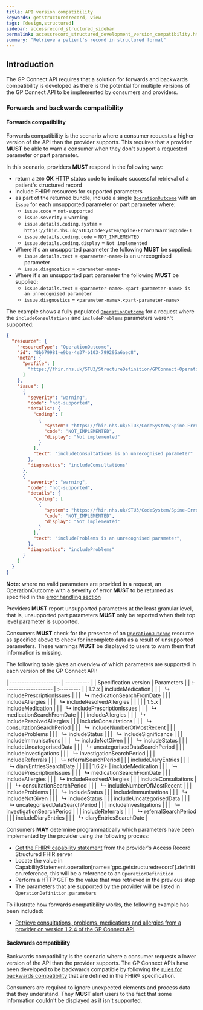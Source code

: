 ```yaml
---
title: API version compatibility
keywords: getstructuredrecord, view
tags: [design,structured]
sidebar: accessrecord_structured_sidebar
permalink: accessrecord_structured_development_version_compatibility.html
summary: "Retrieve a patient's record in structured format"
---
```


## Introduction ##

The GP Connect API requires that a solution for forwards and backwards compatibility is developed as there is the potential for multiple versions of the GP Connect API to be implemented by consumers and providers.

### Forwards and backwards compatibility ###

#### Forwards compatibility ####

Forwards compatibility is the scenario where a consumer requests a higher version of the API than the provider supports. This requires that a provider **MUST** be able to warn a consumer when they don't support a requested parameter or part parameter.

In this scenario, providers **MUST** respond in the following way:

- return a `200` **OK** HTTP status code to indicate successful retrieval of a patient's structured record
- Include FHIR&reg; resources for supported parameters
- as part of the returned bundle, include a single [`OperationOutcome`](https://simplifier.net/guide/gpconnect-data-model/Home/FHIR-Assets/All-assets/Profiles/Profile--GPConnect-OperationOutcome-1?version=current) with an `issue` for each unsupported parameter or part parameter where:
  - `issue.code` = `not-supported`
  - `issue.severity` = `warning`
  - `issue.details.coding.system` = `https://fhir.nhs.uk/STU3/CodeSystem/Spine-ErrorOrWarningCode-1`
  - `issue.details.coding.code` = `NOT_IMPLEMENTED`
  - `issue.details.coding.display` = `Not implemented`
- Where it's an unsupported parameter the following **MUST** be supplied:
  - `issue.details.text` = `<parameter-name>` is an unrecognised parameter
  - `issue.diagnostics` = `<parameter-name>`
- Where it's an unsupported part parameter the following **MUST** be supplied:
  - `issue.details.text` = `<parameter-name>.<part-parameter-name> is an unrecognised parameter`
  - `issue.diagnostics` = `<parameter-name>.<part-parameter-name>`

The example shows a fully populated [`OperationOutcome`](https://simplifier.net/guide/gpconnect-data-model/Home/FHIR-Assets/All-assets/Profiles/Profile--GPConnect-OperationOutcome-1?version=current) for a request where the `includeConsultations` and `includeProblems` parameters weren't supported:

```json
{
  "resource": {
    "resourceType": "OperationOutcome",
    "id": "8b679981-e9be-4e37-b103-799295a6aec8",
    "meta": {
      "profile": [
        "https://fhir.nhs.uk/STU3/StructureDefinition/GPConnect-OperationOutcome-1"
      ]
    },
    "issue": [
      {
        "severity": "warning",
        "code": "not-supported",
        "details": {
          "coding": [
            {
              "system": "https://fhir.nhs.uk/STU3/CodeSystem/Spine-ErrorOrWarningCode-1",
              "code": "NOT_IMPLEMENTED",
              "display": "Not implemented"
            }
          ],
          "text": "includeConsultations is an unrecognised parameter"
        },
        "diagnostics": "includeConsultations"
      },
      {
        "severity": "warning",
        "code": "not-supported",
        "details": {
          "coding": [
            {
              "system": "https://fhir.nhs.uk/STU3/CodeSystem/Spine-ErrorOrWarningCode-1",
              "code": "NOT_IMPLEMENTED",
              "display": "Not implemented"
            }
          ],
          "text": "includeProblems is an unrecognised parameter",
        },
        "diagnostics": "includeProblems"
      }
    ]
  }
}

```

<div markdown="span" class="alert alert-warning" role="alert">
 <i class="fa fa-warning"></i>
 <b>Note:</b> where no valid parameters are provided in a request, an OperationOutcome with a severity of error <b>MUST</b> to be returned as specified in the <a href="accessrecord_structured_development_retrieve_patient_record.html#error-handling">error handling section</a>
</div>

Providers **MUST** report unsupported parameters at the least granular level, that is, unsupported part parameters **MUST** only be reported when their top level parameter is supported.

Consumers **MUST** check for the presence of an [`OperationOutcome`](https://simplifier.net/guide/gpconnect-data-model/Home/FHIR-Assets/All-assets/Profiles/Profile--GPConnect-OperationOutcome-1?version=current) resource as specified above to check for incomplete data as a result of unsupported parameters. These warnings **MUST** be displayed to users to warn them that information is missing.

The following table gives an overview of which parameters are supported in each version of the GP Connect API:

| --------------------- | ----------                                        |
| Specification version | Parameters                                        |
| :-------------------- | :---------                                        |
| 1.2.x                 | includeMedication                                 |
|                       | &nbsp;&nbsp;&#8627; includePrescriptionIssues     |
|                       | &nbsp;&nbsp;&#8627; medicationSearchFromDate      |
|                       | includeAllergies                                  |
|                       | &nbsp;&nbsp;&#8627; includeResolvedAllergies      |
|                       |                                                   |
| 1.5.x                 | includeMedication                                 |
|                       | &nbsp;&nbsp;&#8627; includePrescriptionIssues     |
|                       | &nbsp;&nbsp;&#8627; medicationSearchFromDate      |
|                       | includeAllergies                                  |
|                       | &nbsp;&nbsp;&#8627; includeResolvedAllergies      |
|                       | includeConsultations                              |
|                       | &nbsp;&nbsp;&#8627; consultationSearchPeriod      |
|                       | &nbsp;&nbsp;&#8627; includeNumberOfMostRecent     |
|                       | includeProblems                                   |
|                       | &nbsp;&nbsp;&#8627; includeStatus                 |
|                       | &nbsp;&nbsp;&#8627; includeSignificance           |
|                       | includeImmunisations                              |
|                       | &nbsp;&nbsp;&#8627; includeNotGiven               |
|                       | &nbsp;&nbsp;&#8627; includeStatus                 |
|                       | includeUncategorisedData                          |
|                       | &nbsp;&nbsp;&#8627; uncategorisedDataSearchPeriod |
|                       | includeInvestigations                             |
|                       | &nbsp;&nbsp;&#8627; investigationSearchPeriod     |
|                       | includeReferrals                                  |
|                       | &nbsp;&nbsp;&#8627; referralSearchPeriod          |
|                       | includeDiaryEntries                               |
|                       | &nbsp;&nbsp;&#8627; diaryEntriesSearchDate        |
|                       |                                                   |
| 1.6.2+                | includeMedication                                 |
|                       | &nbsp;&nbsp;&#8627; includePrescriptionIssues     |
|                       | &nbsp;&nbsp;&#8627; medicationSearchFromDate      |
|                       | includeAllergies                                  |
|                       | &nbsp;&nbsp;&#8627; includeResolvedAllergies      |
|                       | includeConsultations                              |
|                       | &nbsp;&nbsp;&#8627; consultationSearchPeriod      |
|                       | &nbsp;&nbsp;&#8627; includeNumberOfMostRecent     |
|                       | includeProblems                                   |
|                       | &nbsp;&nbsp;&#8627; includeStatus                 |
|                       | includeImmunisations                              |
|                       | &nbsp;&nbsp;&#8627; includeNotGiven               |
|                       | &nbsp;&nbsp;&#8627; includeStatus                 |
|                       | includeUncategorisedData                          |
|                       | &nbsp;&nbsp;&#8627; uncategorisedDataSearchPeriod |
|                       | includeInvestigations                             |
|                       | &nbsp;&nbsp;&#8627; investigationSearchPeriod     |
|                       | includeReferrals                                  |
|                       | &nbsp;&nbsp;&#8627; referralSearchPeriod          |
|                       | includeDiaryEntries                               |
|                       | &nbsp;&nbsp;&#8627; diaryEntriesSearchDate        |

Consumers **MAY** determine programmatically which parameters have been implemented by the provider using the following process:

- [Get the FHIR&reg; capability statement](accessrecord_structured_get_the_fhir_capability_statement.html) from the provider's Access Record Structured FHIR server
- Locate the value in CapabilityStatement.operation[name='gpc.getstructuredrecord'].definition.reference, this will be a reference to an `OperationDefinition`
- Perform a HTTP GET to the value that was retrieved in the previous step
- The parameters that are supported by the provider will be listed in `OperationDefinition.parameters`

To illustrate how forwards compatibility works, the following example has been included:

- [Retrieve consultations, problems, medications and allergies from a provider on version 1.2.4 of the GP Connect API](accessrecord_structured_development_fhir_examples_forwards_consultations.html)

#### Backwards compatibility ####

Backwards compatibility is the scenario where a consumer requests a lower version of the API than the provider supports. The GP Connect APIs have been developed to be backwards compatible by following the [rules for backwards compatibility](https://www.hl7.org/fhir/STU3/versions.html#b-compat) that are defined in the FHIR&reg; specification.

Consumers are required to ignore unexpected elements and process data that they understand. They **MUST** alert users to the fact that some information couldn't be displayed as it isn't supported.
